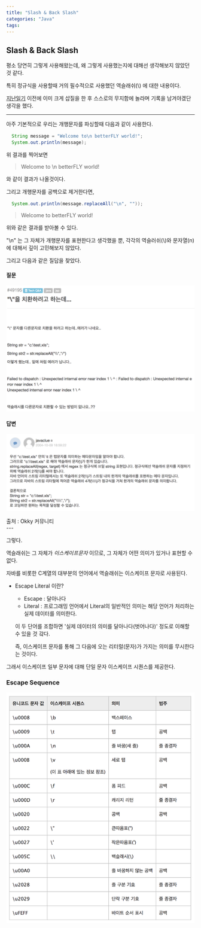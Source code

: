 ```yaml
---
title: "Slash & Back Slash"
categories: "Java"
tags:
---
```


## Slash & Back Slash

평소 당연히 그렇게 사용해왔는데, 왜 그렇게 사용했는지에 대해선 생각해보지 않았던 것 같다.

특히 정규식을 사용할때 거의 필수적으로 사용했던 역슬래쉬(\\) 에 대한 내용이다.

[지난일기](https://betterfly88.github.io/slash/ "slash & back slash") 이전에 이미 크게 삽질을 한 후 스스로의 무지함에 놀라며 기록을 남겨야겠단 생각을 했다.

---

아주 기본적으로 우리는 개행문자를 파싱할때 다음과 같이 사용한다.

~~~java
  String message = "Welcome to\n betterFLY world!";
  System.out.println(message);
~~~

위 결과를 찍어보면
>Welcome to \n
>betterFLY world!

와 같이 결과가 나올것이다.

그리고 개행문자를 공백으로 제거한다면,

~~~java
  System.out.println(message.replaceAll("\n", ""));
~~~

>Welcome to betterFLY world!

위와 같은 결과를 받아볼 수 있다.

"\n" 는 그 자체가 개행문자를 표현한다고 생각했을 뿐, 각각의 역슬러쉬(\\)와 문자열(n)에 대해서 깊이 고민해보지 않았다.


그리고 다음과 같은 질답을 찾았다.

#### 질문
![slash_question](/assets/images/study/dev/2018/9_Question.png)

#### 답변
![slash_answer](/assets/images/study/dev/2018/9_Answer.png)

<figcaption class="caption">출처 : Okky 커뮤니티</figcaption>
---

그렇다.

역슬래쉬는 그 자체가 *이스케이프문자* 이므로, 그 자체가 어떤 의미가 있거나 표현할 수 없다.

자바를 비롯한 C계열의 대부분의 언어에서 역슬래쉬는 이스케이프 문자로 사용된다.

- Escape Literal 이란?
  - Escape : 달아나다
  - Literal : 프로그래밍 언어에서 Literal의 일반적인 의미는 해당 언어가 처리하는 실제 데이터를 의미한다.

  이 두 단어를 조합하면 '실제 데이터의 의미를 달아나다(벗어나다)' 정도로 이해할 수 있을 것 갘다.

  즉, 이스케이프 문자를 통해 그 다음에 오는 리터럴(문자)가 가지는 의미를 무시한다는 것이다.
  
그래서 이스케이프 일부 문자에 대해 단일 문자 이스케이프 시퀀스를 제공한다.

### Escape Sequence
![Escape_Sequence](/assets/images/study/dev/2018/9_escape_sequence.png)

